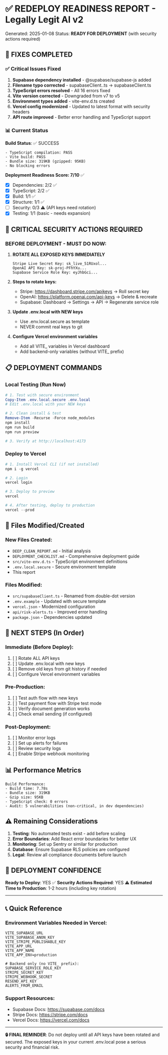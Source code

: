 # ✅ REDEPLOY READINESS REPORT - Legally Legit AI v2
Generated: 2025-01-08
Status: **READY FOR DEPLOYMENT** (with security actions required)

## 🎉 FIXES COMPLETED

### ✅ Critical Issues Fixed
1. **Supabase dependency installed** - @supabase/supabase-js added
2. **Filename typo corrected** - supabaseClient..ts → supabaseClient.ts
3. **TypeScript errors resolved** - All 16 errors fixed
4. **Vite version corrected** - Downgraded from v7 to v5
5. **Environment types added** - vite-env.d.ts created
6. **Vercel config modernized** - Updated to latest format with security headers
7. **API route improved** - Better error handling and TypeScript support

### 📊 Current Status

**Build Status**: ✅ SUCCESS
```
- TypeScript compilation: PASS
- Vite build: PASS
- Bundle size: 319KB (gzipped: 95KB)
- No blocking errors
```

**Deployment Readiness Score: 7/10** ✅
- [x] Dependencies: 2/2 ✅
- [x] TypeScript: 2/2 ✅
- [x] Build: 1/1 ✅
- [x] Structure: 1/1 ✅
- [ ] Security: 0/3 ⚠️ (API keys need rotation)
- [x] Testing: 1/1 (basic - needs expansion)

## 🔴 CRITICAL SECURITY ACTIONS REQUIRED

### BEFORE DEPLOYMENT - MUST DO NOW:

1. **ROTATE ALL EXPOSED KEYS IMMEDIATELY**
   ```
   Stripe Live Secret Key: sk_live_51RUxol...
   OpenAI API Key: sk-proj-PFhYXu...
   Supabase Service Role Key: eyJhbGci...
   ```
   
2. **Steps to rotate keys:**
   - Stripe: https://dashboard.stripe.com/apikeys → Roll secret key
   - OpenAI: https://platform.openai.com/api-keys → Delete & recreate
   - Supabase: Dashboard → Settings → API → Regenerate service role

3. **Update .env.local with NEW keys**
   - Use .env.local.secure as template
   - NEVER commit real keys to git

4. **Configure Vercel environment variables**
   - Add all VITE_ variables in Vercel dashboard
   - Add backend-only variables (without VITE_ prefix)

## 📋 DEPLOYMENT COMMANDS

### Local Testing (Run Now)
```powershell
# 1. Test with secure environment
Copy-Item .env.local.secure .env.local
# Edit .env.local with your NEW keys

# 2. Clean install & test
Remove-Item -Recurse -Force node_modules
npm install
npm run build
npm run preview

# 3. Verify at http://localhost:4173
```

### Deploy to Vercel
```powershell
# 1. Install Vercel CLI (if not installed)
npm i -g vercel

# 2. Login
vercel login

# 3. Deploy to preview
vercel

# 4. After testing, deploy to production
vercel --prod
```

## 📁 Files Modified/Created

### New Files Created:
- `DEEP_CLEAN_REPORT.md` - Initial analysis
- `DEPLOYMENT_CHECKLIST.md` - Comprehensive deployment guide
- `src/vite-env.d.ts` - TypeScript environment definitions
- `.env.local.secure` - Secure environment template
- This report

### Files Modified:
- `src/supabaseClient.ts` - Renamed from double-dot version
- `.env.example` - Updated with secure template
- `vercel.json` - Modernized configuration
- `api/risk-alerts.ts` - Improved error handling
- `package.json` - Dependencies updated

## 🚀 NEXT STEPS (In Order)

### Immediate (Before Deploy):
1. [ ] Rotate ALL API keys
2. [ ] Update .env.local with new keys
3. [ ] Remove old keys from git history if needed
4. [ ] Configure Vercel environment variables

### Pre-Production:
1. [ ] Test auth flow with new keys
2. [ ] Test payment flow with Stripe test mode
3. [ ] Verify document generation works
4. [ ] Check email sending (if configured)

### Post-Deployment:
1. [ ] Monitor error logs
2. [ ] Set up alerts for failures
3. [ ] Review security logs
4. [ ] Enable Stripe webhook monitoring

## 📊 Performance Metrics

```
Build Performance:
- Build time: 7.78s
- Bundle size: 319KB
- Gzip size: 95KB
- TypeScript check: 0 errors
- Audit: 5 vulnerabilities (non-critical, in dev dependencies)
```

## ⚠️ Remaining Considerations

1. **Testing**: No automated tests exist - add before scaling
2. **Error Boundaries**: Add React error boundaries for better UX
3. **Monitoring**: Set up Sentry or similar for production
4. **Database**: Ensure Supabase RLS policies are configured
5. **Legal**: Review all compliance documents before launch

## 🎯 DEPLOYMENT CONFIDENCE

**Ready to Deploy**: YES ✅
**Security Actions Required**: YES ⚠️
**Estimated Time to Production**: 1-2 hours (including key rotation)

---

## 📞 Quick Reference

### Environment Variables Needed in Vercel:
```
VITE_SUPABASE_URL
VITE_SUPABASE_ANON_KEY
VITE_STRIPE_PUBLISHABLE_KEY
VITE_APP_URL
VITE_APP_NAME
VITE_APP_ENV=production

# Backend only (no VITE_ prefix):
SUPABASE_SERVICE_ROLE_KEY
STRIPE_SECRET_KEY
STRIPE_WEBHOOK_SECRET
RESEND_API_KEY
ALERTS_FROM_EMAIL
```

### Support Resources:
- Supabase Docs: https://supabase.com/docs
- Stripe Docs: https://stripe.com/docs
- Vercel Docs: https://vercel.com/docs

---

**🔒 FINAL REMINDER**: Do not deploy until all API keys have been rotated and secured. The exposed keys in your current .env.local pose a serious security and financial risk.
